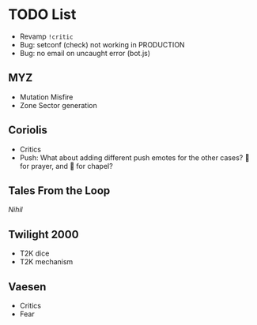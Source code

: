 # TODO List

- Revamp `!critic`
- Bug: setconf (check) not working in PRODUCTION
- Bug: no email on uncaught error (bot.js)

## MYZ
- Mutation Misfire
- Zone Sector generation

## Coriolis
- Critics
- Push: What about adding different push emotes for the other cases? :pray: for prayer, and :mosque: for chapel?

## Tales From the Loop
*Nihil*

## Twilight 2000
- T2K dice
- T2K mechanism

## Vaesen
- Critics
- Fear